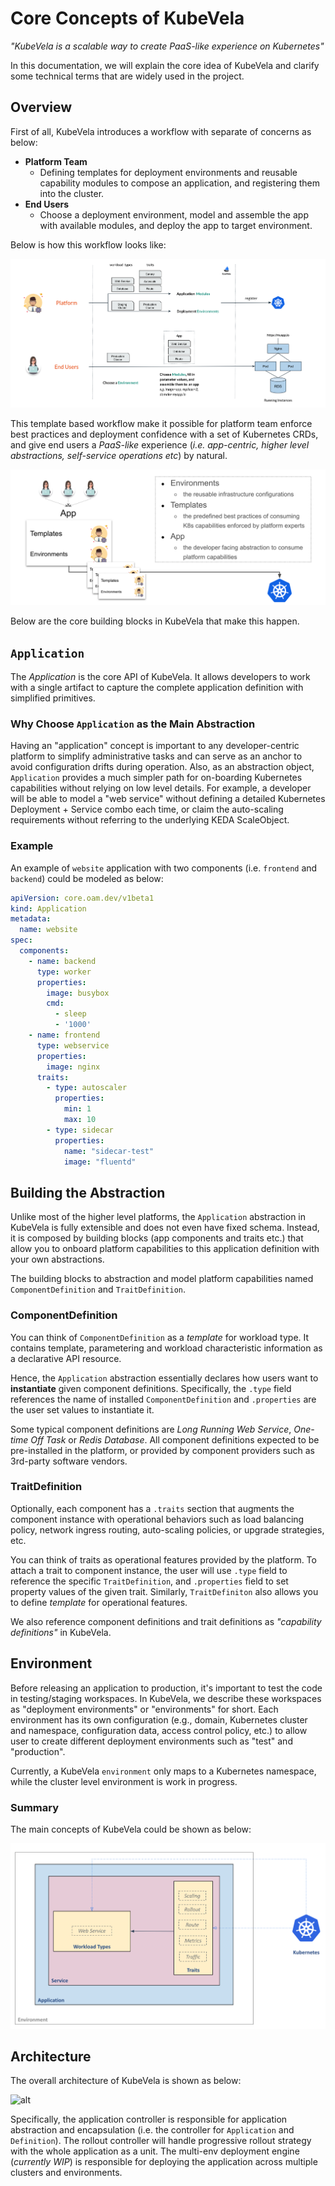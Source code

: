 # Core Concepts of KubeVela

*"KubeVela is a scalable way to create PaaS-like experience on Kubernetes"*

In this documentation, we will explain the core idea of KubeVela and clarify some technical terms that are widely used in the project.

## Overview

First of all, KubeVela introduces a workflow with separate of concerns as below:
- **Platform Team**
  - Defining templates for deployment environments and reusable capability modules to compose an application, and registering them into the cluster.
- **End Users**
  - Choose a deployment environment, model and assemble the app with available modules, and deploy the app to target environment.

Below is how this workflow looks like:

![alt](../resources/how-it-works.png)

This template based workflow make it possible for platform team enforce best practices and deployment confidence with a set of Kubernetes CRDs, and give end users a *PaaS-like* experience (*i.e. app-centric, higher level abstractions, self-service operations etc*) by natural.

![alt](../resources/what-is-kubevela.png)

Below are the core building blocks in KubeVela that make this happen.

## `Application`
The *Application* is the core API of KubeVela. It allows developers to work with a single artifact to capture the complete application definition with simplified primitives.

### Why Choose `Application` as the Main Abstraction

Having an "application" concept is important to any developer-centric platform to simplify administrative tasks and can serve as an anchor to avoid configuration drifts during operation. Also, as an abstraction object, `Application` provides a much simpler path for on-boarding Kubernetes capabilities without relying on low level details. For example, a developer will be able to model a "web service" without defining a detailed Kubernetes Deployment + Service combo each time, or claim the auto-scaling requirements without referring to the underlying KEDA ScaleObject.

### Example

An example of `website` application with two components (i.e. `frontend` and `backend`) could be modeled as below:

```yaml
apiVersion: core.oam.dev/v1beta1
kind: Application
metadata:
  name: website
spec:
  components:
    - name: backend
      type: worker
      properties:
        image: busybox
        cmd:
          - sleep
          - '1000'
    - name: frontend
      type: webservice
      properties:
        image: nginx
      traits:
        - type: autoscaler
          properties:
            min: 1
            max: 10
        - type: sidecar
          properties:
            name: "sidecar-test"
            image: "fluentd"
```

## Building the Abstraction

Unlike most of the higher level platforms, the `Application` abstraction in KubeVela is fully extensible and does not even have fixed schema. Instead, it is composed by building blocks (app components and traits etc.) that allow you to onboard platform capabilities to this application definition with your own abstractions.

The building blocks to abstraction and model platform capabilities named `ComponentDefinition` and `TraitDefinition`.

### ComponentDefinition

You can think of `ComponentDefinition` as a *template* for workload type. It contains template, parametering and workload characteristic information as a declarative API resource. 

Hence, the `Application` abstraction essentially declares how users want to **instantiate** given component definitions. Specifically, the `.type` field references the name of installed `ComponentDefinition` and `.properties` are the user set values to instantiate it. 

Some typical component definitions are *Long Running Web Service*, *One-time Off Task* or *Redis Database*. All component definitions expected to be pre-installed in the platform, or provided by component providers such as 3rd-party software vendors.

### TraitDefinition

Optionally, each component has a `.traits` section that augments the component instance with operational behaviors such as load balancing policy, network ingress routing, auto-scaling policies, or upgrade strategies, etc.

You can think of traits as operational features provided by the platform. To attach a trait to component instance, the user will use `.type` field to reference the specific `TraitDefinition`, and `.properties` field to set property values of the given trait. Similarly, `TraitDefiniton` also allows you to define *template* for operational features.

We also reference component definitions and trait definitions as *"capability definitions"* in KubeVela. 

## Environment
Before releasing an application to production, it's important to test the code in testing/staging workspaces. In KubeVela, we describe these workspaces as "deployment environments" or "environments" for short. Each environment has its own configuration (e.g., domain, Kubernetes cluster and namespace, configuration data, access control policy, etc.) to allow user to create different deployment environments such as "test" and "production".

Currently, a KubeVela `environment` only maps to a Kubernetes namespace, while the cluster level environment is work in progress.

### Summary

The main concepts of KubeVela could be shown as below:

![alt](../resources/concepts.png)

## Architecture

The overall architecture of KubeVela is shown as below:

![alt](../../resources/arch.png)

Specifically, the application controller is responsible for application abstraction and encapsulation (i.e. the controller for `Application` and `Definition`). The rollout controller will handle progressive rollout strategy with the whole application as a unit. The multi-env deployment engine (*currently WIP*) is responsible for deploying the application across multiple clusters and environments. 
